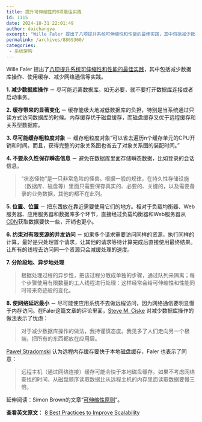 ```yaml
---
title: 提升可伸缩性的8项最佳实践
id: 1115
date: 2024-10-31 22:01:49
author: daichangya
excerpt: "Wille Faler 提出了八项提升系统可伸缩性和性能的最佳实践，其中包括减少数据库操作、使用缓存、减少网络通信等实践。1. 减少数据库操作 － 尽可能远离数据库。如无必要，就不要打开数据库连接或者启动事务。2. 缓存带来的显著变化 － 缓存能极大地减低数据库的负担，特别是当系统通过只读方式访问数据库的时候。内存缓存优于磁盘缓存，而磁盘缓存又优于远程缓存和关系型数据库。"
permalink: /archives/8869360/
categories:
 - 系统架构
---
```


Wille Faler 提出了[八项提升系统可伸缩性和性能的最佳实践](http://faler.wordpress.com/2009/05/08/best-practices-for-scalable-high-performance-systems/)，其中包括减少数据库操作、使用缓存、减少网络通信等实践。

**1\. 减少数据库操作** － 尽可能远离数据库。如无必要，就不要打开数据库连接或者启动事务。

**2\. 缓存带来的显著变化 －** 缓存能极大地减低数据库的负担，特别是当系统通过只读方式访问数据库的时候。内存缓存优于磁盘缓存，而磁盘缓存又优于远程缓存和关系型数据库。

**3\. 尽可能缓存粗粒度对象** － 缓存粗粒度对象“可以省去遍历n个缓存单元的CPU开销和时间。而且，获得完整的对象关系图也省去了对象关系图的装配时间。”

**4\. 不要永久性保存瞬态信息** － 避免在数据库里面存储瞬态数据，比如登录的会话信息。

> “状态怪物”是一只非常危险的怪兽。根据一般的规律，在持久性存储设施（数据库、磁盘等）里面只需要保存真实的、必要的、关键的，以及需要备录的业务数据，其他的都不在此列。

**5\. 位置、位置** － 把东西放在靠近需要使用它们的地方。相对于负载均衡器、Web服务器、应用服务器和数据库多个环节，直接经过负载均衡器和Web服务器从[CDN](http://en.wikipedia.org/wiki/Content_Delivery_Network)获取数据要快一些，开销也更小。

**6\. 约束对有限资源的并发访问** － 如果多个请求需要访问同样的资源，执行同样的计算，最好是只处理首个请求，让其他的请求等待计算完成后直接使用最终结果。让所有的线程去访问同一个资源只会减缓处理的速度。

**7\. 分阶段地、异步地处理**

> 根据处理过程的异步性，把该过程分散成单独的步骤，通过队列来隔离；每个步骤使用有限数量的工人线程进行处理：这样经常会给可伸缩性和性能同时带来奇迹般的变化。

**8\. 使网络延迟最小** － 尽可能使应用系统不去做远程访问，因为网络通信要明显慢于内存访问。在Faler这篇文章的评论里面，[Steve M. Ciske](http://www.steveciske.com/page/resume.aspx) 对减少数据库操作的做法表示了忧虑：

> 对于减少数据库操作的做法，我持谨慎态度。我见多了人们走向另一个极端，把所有的东西都放在应用层。

[Paweł Stradomski](http://squarewheel.pl/) 认为远程内存缓存要快于本地磁盘缓存，Faler 也表示了同意：

>  远程主机（通过网络连接）缓存可能会快于本地磁盘缓存。如果不考虑网络查找的时间，从磁盘顺序读取数据比从远程主机的内存里面读取数据要慢三倍。

延伸阅读：Simon Brown的文章“[可伸缩性原则](http://www.kuqin.com/design-patterns/20080727/12532.html)”。

**查看英文原文**： [8 Best Practices to Improve Scalability](http://www.infoq.com/news/2009/05/8-Best-Practices-Scalability "8 Best Practices to Improve Scalability")  